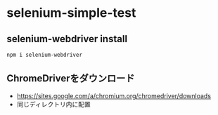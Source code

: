 # selenium-simple-test
## selenium-webdriver install
```sh
npm i selenium-webdriver
```
## ChromeDriverをダウンロード
- https://sites.google.com/a/chromium.org/chromedriver/downloads
- 同じディレクトリ内に配置
